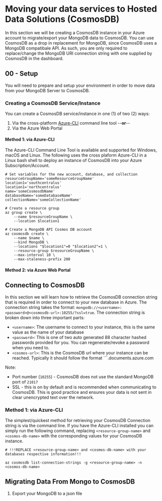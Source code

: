 # Moving your data services to Hosted Data Solutions (CosmosDB)

In this section we will be creating a CosmosDB instance in your Azure account to migrate/export your MongoDB data to CosmosDB.  You can use CosmosDB as a drop in replacement for MongoDB, since CosmosDB uses a MongoDB compatibale API.  As such, you are only required to replace/change the MongoDB URI connection string with one supplied by CosmosDB in the dashboard. 

## 00 - Setup

You will need to prepare and setup your environment in order to move data from your MongoDB Server to CosmosDB.

### Creating a CosmosDB Service/Instance

You can create a CosmosDB service/instance in one (1) of two (2) ways:
1. Via the cross-platform [Azure-CLI](https://docs.microsoft.com/en-us/cli/azure/install-azure-cli?view=azure-cli-latest) command line tool --**or**--
2. Via the Azure Web Portal

#### Method 1: via Azure-CLI

The Azure-CLI Command Line Tool is available and supported for Windows, macOS and Linux. The following uses the cross plaform Azure-CLI in a Linux bash shell to deploy an instance of CosmosDB into your Azure Subscription/Account.

```
# Set variables for the new account, database, and collection
resourceGroupName='someResourceGroupName'
location1='southcentralus'
location1='northcentralus'
name='someCosmosdbName'
databaseName='someDatabaseName'
collectionName='someCollectionName'

# Create a resource group
az group create \
	--name $resourceGroupName \
	--location $location1

# Create a MongoDB API Cosmos DB account
az cosmosdb create \
	--name $name \
	--kind MongoDB \
	--locations "$location1"=0 "$location2"=1 \
	--resource-group $resourceGroupName \
	--max-interval 10 \
	--max-staleness-prefix 200
```

#### Method 2: via Azure Web Portal


## Connecting to CosmosDB

In this section we will learn how to retrieve the CosmosDB connection string that is required in order to connect to your new database in Azure.  The connection string takes the format: ```mongodb://<username>:<password>@<cosmosdb-url>:10255/?ssl=true```.  The connection string is broken down into three important parts:

- ```<username>```: The username to connect to your instance, this is the same value as the name of your database
- ```<password>```: This is one of two auto generated 88 character hashed passwords provided for you.  You can regenerate/revoke a password when you need to.
- ```<cosmos-url>```: This is the CosmosDB url where your instance can be reached.  Typically it should follow the format ```<your-cosmosdb-name>.documents.azure.com

Note:
- Port number (```10255```) - CosmosDB does not use the standard MongoDB port of ```21017```
- SSL - this is on by default and is recommended when communicating to CosmosDB.  This is good practice and ensures your data is not sent in clear unencrypted text over the network.

### Method 1: via Azure-CLI

The simplest/quickest method for retrieving your CosmosDB Connection string is via the command line.  If you have the Azure-CLI installed you can simply run the following command, replacing ```<resource-group-name>``` and ```<cosmos-db-name>``` with the corresponding values for your CosmosDB instance.

```:bash
# !!!REPLACE <resource-group-name> and <cosmos-db-name> with your databases respective information!!!

az cosmosdb list-connection-strings -g <resource-group-name> -n <cosmos-db-name>
```

## Migrating Data From Mongo to CosmosDB

1. Export your MongoDB to a json file